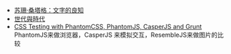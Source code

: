 * [苏珊·桑塔格：文字的良知](http://select.yeeyan.org/view/346846/318025)
* [世代與時代](http://taiwan.chtsai.org/2015/03/17/shidai_yu_shidai/)
* [CSS Testing with PhantomCSS, PhantomJS, CasperJS and Grunt](http://www.phase2technology.com/blog/css-testing-with-phantomcss-phantomjs-casperjs-and-grunt/) PhantomJS来做浏览器，CasperJS 来模拟交互，ResembleJS来做图片的比较
